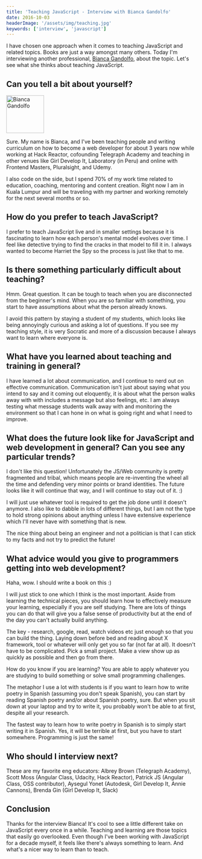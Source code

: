 ```yaml
---
title: 'Teaching JavaScript - Interview with Bianca Gandolfo'
date: 2016-10-03
headerImage: '/assets/img/teaching.jpg'
keywords: ['interview', 'javascript']
---
```


I have chosen one approach when it comes to teaching JavaScript and related topics. Books are just a way amongst many others. Today I'm interviewing another professional, [Bianca Gandolfo](https://twitter.com/BiancaGando), about the topic. Let's see what she thinks about teaching JavaScript.

## Can you tell a bit about yourself?

<p>
<span class="author">
  <img src="https://www.gravatar.com/avatar/3a6815d1148f39b83841a55d238cd563?s=200" alt="Bianca Gandolfo" class="author" width="100" height="100" />
</span>

Sure. My name is Bianca, and I've been teaching people and writing curriculum on how to become a web developer for about 3 years now while working at Hack Reactor, cofounding Telegraph Academy and teaching in other venues like Girl Develop It, Laboratory (in Peru) and online with Frontend Masters, Pluralsight, and Udemy.
</p>

I also code on the side, but I spend 70% of my work time related to education, coaching, mentoring and content creation. Right now I am in Kuala Lumpur and will be traveling with my partner and working remotely for the next several months or so.

## How do you prefer to teach JavaScript?

I prefer to teach JavaScript live and in smaller settings because it is fascinating to learn how each person's mental model evolves over time. I feel like detective trying to find the cracks in that model to fill it in. I always wanted to become Harriet the Spy so the process is just like that to me.

## Is there something particularly difficult about teaching?

Hmm. Great question. It can be tough to teach when you are disconnected from the beginner's mind. When you are so familiar with something, you start to have assumptions about what the person already knows.

I avoid this pattern by staying a student of my students, which looks like being annoyingly curious and asking a lot of questions. If you see my teaching style, it is very Socratic and more of a discussion because I always want to learn where everyone is.

## What have you learned about teaching and training in general?

I have learned a lot about communication, and I continue to nerd out on effective communication. Communication isn't just about saying what you intend to say and it coming out eloquently, it is about what the person walks away with with includes a message but also feelings, etc. I am always testing what message students walk away with and monitoring the environment so that I can hone in on what is going right and what I need to improve.

## What does the future look like for JavaScript and web development in general? Can you see any particular trends?

I don't like this question! Unfortunately the JS/Web community is pretty fragmented and tribal, which means people are re-inventing the wheel all the time and defending very minor points or brand identities. The future looks like it will continue that way, and I will continue to stay out of it. :)

I will just use whatever tool is required to get the job done until it doesn't anymore. I also like to dabble in lots of different things, but I am not the type to hold strong opinions about anything unless I have extensive experience which I'll never have with something that is new.

The nice thing about being an engineer and not a politician is that I can stick to my facts and not try to predict the future!

## What advice would you give to programmers getting into web development?

Haha, wow. I should write a book on this :)

I will just stick to one which I think is the most important. Aside from learning the technical pieces, you should learn how to effectively measure your learning, especially if you are self studying. There are lots of things you can do that will give you a false sense of productivity but at the end of the day you can't actually build anything.

The key - research, google, read, watch videos etc just enough so that you can build the thing. Laying down before bed and reading about X framework, tool or whatever will only get you so far (not far at all). It doesn't have to be complicated. Pick a small project. Make a view show up as quickly as possible and then go from there.

How do you know if you are learning? You are able to apply whatever you are studying to build something or solve small programming challenges.

The metaphor I use a lot with students is if you want to learn how to write poetry in Spanish (assuming you don't speak Spanish), you can start by reading Spanish poetry and/or about Spanish poetry, sure. But when you sit down at your laptop and try to write it, you probably won't be able to at first, despite all your research.

The fastest way to learn how to write poetry in Spanish is to simply start writing it in Spanish. Yes, it will be terrible at first, but you have to start somewhere. Programming is just the same!

## Who should I interview next?

These are my favorite eng educators:
Albrey Brown (Telegraph Academy), Scott Moss (Angular Class, Udacity, Hack Reactor), Patrick JS (Angular Class, OSS contributor), Aysegul Yonet (Autodesk, Girl Develop It, Annie Cannons), Brenda Gin (Girl Develop It, Slack)

## Conclusion

Thanks for the interview Bianca! It's cool to see a little different take on JavaScript every once in a while. Teaching and learning are those topics that easily go overlooked. Even though I've been working with JavaScript for a decade myself, it feels like there's always something to learn. And what's a nicer way to learn than to teach.
